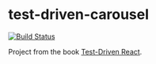 # test-driven-carousel

[![Build Status](https://travis-ci.com/Manuel-2011/test-driven-carousel.svg?branch=main)](https://travis-ci.com/Manuel-2011/test-driven-carousel)

Project from the book
[Test-Driven React](​https://pragprog.com/book/tbreact/test-driven-react​).
